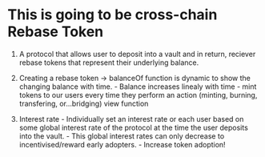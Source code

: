 # This is going to be cross-chain Rebase Token

1. A protocol that allows user to deposit into a vault and in return, reciever rebase tokens that represent their underlying balance.

2. Creating a rebase token -> balanceOf function is dynamic to show the changing balance with time.
        - Balance increases linealy with time
        - mint tokens to our users every time they perform an action (minting, burning, transfering, or...bridging) view function
        
3. Interest rate 
        - Individually set an interest rate or each user based on some global interest rate of the protocol at the time the user deposits into the vault.
        - This global interest rates can only decrease to incentivised/reward early adopters.
        - Increase token adoption!